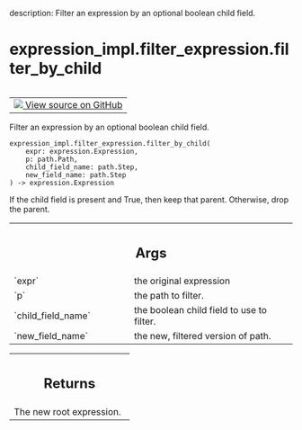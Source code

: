 description: Filter an expression by an optional boolean child field.

<div itemscope itemtype="http://developers.google.com/ReferenceObject">
<meta itemprop="name" content="expression_impl.filter_expression.filter_by_child" />
<meta itemprop="path" content="Stable" />
</div>

# expression_impl.filter_expression.filter_by_child

<!-- Insert buttons and diff -->

<table class="tfo-notebook-buttons tfo-api nocontent" align="left">
<td>
  <a target="_blank" href="https://github.com/google/struct2tensor/blob/master/struct2tensor/expression_impl/filter_expression.py#L102-L124">
    <img src="https://www.tensorflow.org/images/GitHub-Mark-32px.png" />
    View source on GitHub
  </a>
</td>
</table>



Filter an expression by an optional boolean child field.

<pre class="devsite-click-to-copy prettyprint lang-py tfo-signature-link">
<code>expression_impl.filter_expression.filter_by_child(
    expr: expression.Expression,
    p: path.Path,
    child_field_name: path.Step,
    new_field_name: path.Step
) -> expression.Expression
</code></pre>



<!-- Placeholder for "Used in" -->

If the child field is present and True, then keep that parent.
Otherwise, drop the parent.

<!-- Tabular view -->
 <table class="responsive fixed orange">
<colgroup><col width="214px"><col></colgroup>
<tr><th colspan="2"><h2 class="add-link">Args</h2></th></tr>

<tr>
<td>
`expr`
</td>
<td>
the original expression
</td>
</tr><tr>
<td>
`p`
</td>
<td>
the path to filter.
</td>
</tr><tr>
<td>
`child_field_name`
</td>
<td>
the boolean child field to use to filter.
</td>
</tr><tr>
<td>
`new_field_name`
</td>
<td>
the new, filtered version of path.
</td>
</tr>
</table>



<!-- Tabular view -->
 <table class="responsive fixed orange">
<colgroup><col width="214px"><col></colgroup>
<tr><th colspan="2"><h2 class="add-link">Returns</h2></th></tr>
<tr class="alt">
<td colspan="2">
The new root expression.
</td>
</tr>

</table>
